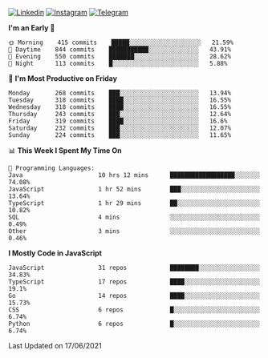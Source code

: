 [![Linkedin](https://img.shields.io/badge/-Archie-blue?style=flat-square&labelColor=gray&logo=Linkedin&logoColor=white&link=https://www.linkedin.com/in/archisdi)](https://www.linkedin.com/in/archisdi)
[![Instagram](https://img.shields.io/badge/-@archisdi-orange?style=flat-square&labelColor=gray&logo=Instagram&logoColor=white&link=https://www.instagram.com/archisdi)](https://www.instagram.com/archisdi)
[![Telegram](https://img.shields.io/badge/-aai-informational?style=flat-square&labelColor=gray&logo=telegram&logoColor=white&link=https://t.me/archisdi)](https://t.me/archisdi)

<!--START_SECTION:waka-->
**I'm an Early 🐤** 

```text
🌞 Morning    415 commits    █████░░░░░░░░░░░░░░░░░░░░   21.59% 
🌆 Daytime    844 commits    ███████████░░░░░░░░░░░░░░   43.91% 
🌃 Evening    550 commits    ███████░░░░░░░░░░░░░░░░░░   28.62% 
🌙 Night      113 commits    █░░░░░░░░░░░░░░░░░░░░░░░░   5.88%

```
📅 **I'm Most Productive on Friday** 

```text
Monday       268 commits    ███░░░░░░░░░░░░░░░░░░░░░░   13.94% 
Tuesday      318 commits    ████░░░░░░░░░░░░░░░░░░░░░   16.55% 
Wednesday    318 commits    ████░░░░░░░░░░░░░░░░░░░░░   16.55% 
Thursday     243 commits    ███░░░░░░░░░░░░░░░░░░░░░░   12.64% 
Friday       319 commits    ████░░░░░░░░░░░░░░░░░░░░░   16.6% 
Saturday     232 commits    ███░░░░░░░░░░░░░░░░░░░░░░   12.07% 
Sunday       224 commits    ███░░░░░░░░░░░░░░░░░░░░░░   11.65%

```


📊 **This Week I Spent My Time On** 

```text
💬 Programming Languages: 
Java                     10 hrs 12 mins      ██████████████████░░░░░░░   74.08% 
JavaScript               1 hr 52 mins        ███░░░░░░░░░░░░░░░░░░░░░░   13.64% 
TypeScript               1 hr 29 mins        ██░░░░░░░░░░░░░░░░░░░░░░░   10.82% 
SQL                      4 mins              ░░░░░░░░░░░░░░░░░░░░░░░░░   0.49% 
Other                    3 mins              ░░░░░░░░░░░░░░░░░░░░░░░░░   0.46%

```

**I Mostly Code in JavaScript** 

```text
JavaScript               31 repos            ████████░░░░░░░░░░░░░░░░░   34.83% 
TypeScript               17 repos            ████░░░░░░░░░░░░░░░░░░░░░   19.1% 
Go                       14 repos            ████░░░░░░░░░░░░░░░░░░░░░   15.73% 
CSS                      6 repos             █░░░░░░░░░░░░░░░░░░░░░░░░   6.74% 
Python                   6 repos             █░░░░░░░░░░░░░░░░░░░░░░░░   6.74%

```



 Last Updated on 17/06/2021
<!--END_SECTION:waka-->